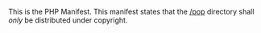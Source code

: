 This is the PHP Manifest. This manifest states that the [/pop](https://github.com/redstone2010/es6-plugins/edit/master/app/pop/) directory shall *only* be distributed under copyright. 
